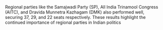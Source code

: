Regional parties like the Samajwadi Party (SP), All India Trinamool Congress (AITC), and Dravida Munnetra Kazhagam (DMK) also performed well, securing 37, 29, and 22 seats respectively. These results highlight the continued importance of regional parties in Indian politics​
